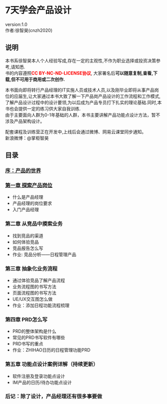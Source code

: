 # 7天学会产品设计
version:1.0  
作者:徐智昊(cnzh2020)

## 说明
本书系徐智昊本人个人经验写成,存在一定的主观性,不作为职业选择或投资决策参考,请知悉.   
书的内容遵照<font color=red>**CC BY-NC-ND-LICENSE协议**</font>, 大家署名后**可以随意复制,查看,下载,但不可用于商用或二次创作.**

本书面向即将转行产品经理的IT实施人员或技术人员,以及刚毕业即将从事产品岗位的应届生,让大家通过本书大致了解一下产品岗产品设计的工作流程和工作模式,了解产品设计过程中的设计要领,为以后成为产品专员打下扎实的理论基础.同时,本书也会提供一定的练习供大家自我训练.  
由于主要面向人群为0-1年基础的人群，本书主要讲解产品功能点设计方法，暂不涉及产品架构设计。

配套课程及训练营正在开发中,上线后会通过微博、网易云课堂同步通知。  
新浪微博：@掌柜智昊

## 目录
### [序：产品的世界](https://github.com/cnzh2020/Product-design-learned-for-7days/blob/master/Preface.md)
### [第一章 探索产品岗位](https://github.com/cnzh2020/Product-design-learned-for-7days/blob/master/Chapter1.md)
* 什么是产品经理
* 产品经理的岗位要求
* 入门产品经理

### 第二章 从竞品中摸索业务  
* 找到竞品的渠道
* 如何体验竞品
* 竞品报告怎么写
* 作业: 竞品分析——日程管理产品

### 第三章 抽象化业务流程
* 通过体验竞品了解产品流程
* 业务流程图的书写方法
* 页面流程图的书写方法
* UE/UX交互图怎么做
* 作业：添加日程功能流程梳理

### 第四章 PRD怎么写
* PRD的整体架构是什么
* 常见的PRD书写软件有哪些
* PRD书写的重点
* 作业：ZHIHAO日历的日程管理功能PRD

### 第五章 功能点设计案例详解（持续更新）
* 软件注册及登录功能点设计
* IM产品的日历/待办功能点设计

### 后记：除了设计，产品经理还有很多事要做